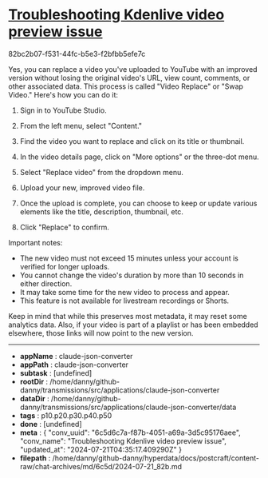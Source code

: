 # [Troubleshooting Kdenlive video preview issue](https://claude.ai/chat/6c5d6c7a-f87b-4051-a69a-3d5c95176aee)

82bc2b07-f531-44fc-b5e3-f2bfbb5efe7c

 Yes, you can replace a video you've uploaded to YouTube with an improved version without losing the original video's URL, view count, comments, or other associated data. This process is called "Video Replace" or "Swap Video." Here's how you can do it:

1. Sign in to YouTube Studio.

2. From the left menu, select "Content."

3. Find the video you want to replace and click on its title or thumbnail.

4. In the video details page, click on "More options" or the three-dot menu.

5. Select "Replace video" from the dropdown menu.

6. Upload your new, improved video file.

7. Once the upload is complete, you can choose to keep or update various elements like the title, description, thumbnail, etc.

8. Click "Replace" to confirm.

Important notes:
- The new video must not exceed 15 minutes unless your account is verified for longer uploads.
- You cannot change the video's duration by more than 10 seconds in either direction.
- It may take some time for the new video to process and appear.
- This feature is not available for livestream recordings or Shorts.

Keep in mind that while this preserves most metadata, it may reset some analytics data. Also, if your video is part of a playlist or has been embedded elsewhere, those links will now point to the new version.

---

* **appName** : claude-json-converter
* **appPath** : claude-json-converter
* **subtask** : [undefined]
* **rootDir** : /home/danny/github-danny/transmissions/src/applications/claude-json-converter
* **dataDir** : /home/danny/github-danny/transmissions/src/applications/claude-json-converter/data
* **tags** : p10.p20.p30.p40.p50
* **done** : [undefined]
* **meta** : {
  "conv_uuid": "6c5d6c7a-f87b-4051-a69a-3d5c95176aee",
  "conv_name": "Troubleshooting Kdenlive video preview issue",
  "updated_at": "2024-07-21T04:35:17.409290Z"
}
* **filepath** : /home/danny/github-danny/hyperdata/docs/postcraft/content-raw/chat-archives/md/6c5d/2024-07-21_82b.md